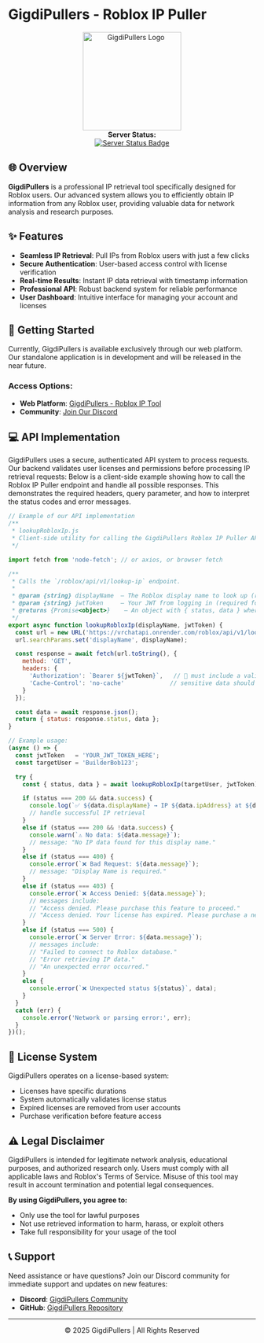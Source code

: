 # GigdiPullers - Roblox IP Puller

<div align="center">
    <img src="https://i.imgur.com/tNcnAJZ.png" alt="GigdiPullers Logo" width="200">
    <br>
    <strong>Server Status:</strong>
    <br>
    <a href="https://uptime.betterstack.com/?utm_source=status_badge">
        <img src="https://uptime.betterstack.com/status-badges/v1/monitor/1p3c7.svg" alt="Server Status Badge">
    </a>
</div>

## 🌐 Overview

**GigdiPullers** is a professional IP retrieval tool specifically designed for Roblox users. Our advanced system allows you to efficiently obtain IP information from any Roblox user, providing valuable data for network analysis and research purposes.

## ✨ Features

- **Seamless IP Retrieval**: Pull IPs from Roblox users with just a few clicks
- **Secure Authentication**: User-based access control with license verification
- **Real-time Results**: Instant IP data retrieval with timestamp information
- **Professional API**: Robust backend system for reliable performance
- **User Dashboard**: Intuitive interface for managing your account and licenses

## 🚀 Getting Started

Currently, GigdiPullers is available exclusively through our web platform. Our standalone application is in development and will be released in the near future.

### Access Options:

- **Web Platform**: [GigdiPullers - Roblox IP Tool](https://vrchatapi.onrender.com/robloxpuller)
- **Community**: [Join Our Discord](https://discord.gg/7cyrKZcj8W)

## 💻 API Implementation

GigdiPullers uses a secure, authenticated API system to process requests. Our backend validates user licenses and permissions before processing IP retrieval requests:
Below is a client-side example showing how to call the Roblox IP Puller endpoint and handle all possible responses. This demonstrates the required headers, query parameter, and how to interpret the status codes and error messages.

```javascript
// Example of our API implementation
/**
 * lookupRobloxIp.js
 * Client-side utility for calling the GigdiPullers Roblox IP Puller API.
 */

import fetch from 'node-fetch'; // or axios, or browser fetch

/**
 * Calls the `/roblox/api/v1/lookup-ip` endpoint.
 * 
 * @param {string} displayName  – The Roblox display name to look up (required).
 * @param {string} jwtToken     – Your JWT from logging in (required for authentication).
 * @returns {Promise<object>}    – An object with { status, data } where data is the parsed JSON.
 */
export async function lookupRobloxIp(displayName, jwtToken) {
  const url = new URL('https://vrchatapi.onrender.com/roblox/api/v1/lookup-ip');
  url.searchParams.set('displayName', displayName);

  const response = await fetch(url.toString(), {
    method: 'GET',
    headers: {
      'Authorization': `Bearer ${jwtToken}`,   // 📌 must include a valid JWT
      'Cache-Control': 'no-cache'             // sensitive data should not be cached
    }
  });

  const data = await response.json();
  return { status: response.status, data };
}

// Example usage:
(async () => {
  const jwtToken   = 'YOUR_JWT_TOKEN_HERE';
  const targetUser = 'BuilderBob123';

  try {
    const { status, data } = await lookupRobloxIp(targetUser, jwtToken);

    if (status === 200 && data.success) {
      console.log(`✅ ${data.displayName} → IP ${data.ipAddress} at ${data.timestamp}`);
      // handle successful IP retrieval
    }
    else if (status === 200 && !data.success) {
      console.warn(`⚠️ No data: ${data.message}`);
      // message: "No IP data found for this display name."
    }
    else if (status === 400) {
      console.error(`❌ Bad Request: ${data.message}`);
      // message: "Display Name is required."
    }
    else if (status === 403) {
      console.error(`❌ Access Denied: ${data.message}`);
      // messages include:
      // "Access denied. Please purchase this feature to proceed."
      // "Access denied. Your license has expired. Please purchase a new one."
    }
    else if (status === 500) {
      console.error(`❌ Server Error: ${data.message}`);
      // messages include:
      // "Failed to connect to Roblox database."
      // "Error retrieving IP data."
      // "An unexpected error occurred."
    }
    else {
      console.error(`❌ Unexpected status ${status}`, data);
    }
  }
  catch (err) {
    console.error('Network or parsing error:', err);
  }
})();
```

## 📜 License System

GigdiPullers operates on a license-based system:

- Licenses have specific durations
- System automatically validates license status
- Expired licenses are removed from user accounts
- Purchase verification before feature access

## ⚠️ Legal Disclaimer

GigdiPullers is intended for legitimate network analysis, educational purposes, and authorized research only. Users must comply with all applicable laws and Roblox's Terms of Service. Misuse of this tool may result in account termination and potential legal consequences.

**By using GigdiPullers, you agree to:**
- Only use the tool for lawful purposes
- Not use retrieved information to harm, harass, or exploit others
- Take full responsibility for your usage of the tool

## 📞 Support

Need assistance or have questions? Join our Discord community for immediate support and updates on new features:

- **Discord**: [GigdiPullers Community](https://discord.gg/7cyrKZcj8W)
- **GitHub**: [GigdiPullers Repository](https://github.com/behindSgtGigdi/ROBLOXIPPULLER/tree/main)

---

<div align="center">
    © 2025 GigdiPullers | All Rights Reserved
</div>